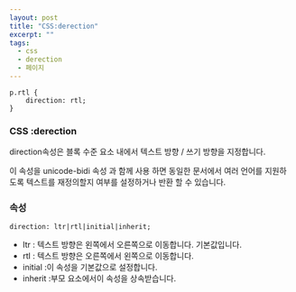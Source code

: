 ```yaml
---
layout: post
title: "CSS:derection"
excerpt: ""
tags: 
  - css
  - derection
  - 페이지
---
```

```
p.rtl {
    direction: rtl;
}
```
### CSS :derection

direction속성은 블록 수준 요소 내에서 텍스트 방향 / 쓰기 방향을 지정합니다.

이 속성을 unicode-bidi 속성 과 함께 사용 하면 동일한 문서에서 여러 언어를 지원하도록 텍스트를 재정의할지 여부를 설정하거나 반환 할 수 있습니다.

### 속성
`direction: ltr|rtl|initial|inherit;`

+ ltr : 텍스트 방향은 왼쪽에서 오른쪽으로 이동합니다. 기본값입니다.
+ rtl : 텍스트 방향은 오른쪽에서 왼쪽으로 이동합니다.
+ initial :이 속성을 기본값으로 설정합니다.
+ inherit :부모 요소에서이 속성을 상속받습니다.

